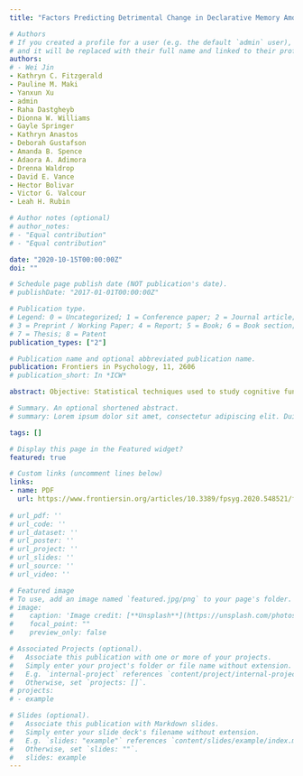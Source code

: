 ```yaml
---
title: "Factors Predicting Detrimental Change in Declarative Memory Among Women with HIV: A Study of Heterogeneity in Cognition"

# Authors
# If you created a profile for a user (e.g. the default `admin` user), write the username (folder name) here 
# and it will be replaced with their full name and linked to their profile.
authors:
# - Wei Jin
- Kathryn C. Fitzgerald
- Pauline M. Maki
- Yanxun Xu
- admin
- Raha Dastgheyb
- Dionna W. Williams
- Gayle Springer
- Kathryn Anastos
- Deborah Gustafson
- Amanda B. Spence
- Adaora A. Adimora
- Drenna Waldrop
- David E. Vance
- Hector Bolivar
- Victor G. Valcour
- Leah H. Rubin

# Author notes (optional)
# author_notes:
# - "Equal contribution"
# - "Equal contribution"

date: "2020-10-15T00:00:00Z"
doi: ""

# Schedule page publish date (NOT publication's date).
# publishDate: "2017-01-01T00:00:00Z"

# Publication type.
# Legend: 0 = Uncategorized; 1 = Conference paper; 2 = Journal article;
# 3 = Preprint / Working Paper; 4 = Report; 5 = Book; 6 = Book section;
# 7 = Thesis; 8 = Patent
publication_types: ["2"]

# Publication name and optional abbreviated publication name.
publication: Frontiers in Psychology, 11, 2606
# publication_short: In *ICW*

abstract: Objective: Statistical techniques used to study cognitive function in HIV typically yield normative estimates and can mask the heterogeneity in cognitive trajectories over time. We applied a novel statistical approach to identify clusters of individuals with distinct patterns of change in declarative memory in HIV-seropositive (HIV+) and HIV-seronegative (HIV−) women. Conclusion: We identified clinically meaningful subgroups of women with distinct phenotypes of declarative memory decline, which depend on race and HIV-serostatus using a data driven approach. Identification of underlying mechanisms and risk factors contributing to the observed differences are warranted. More broadly our modeling approach could be other populations to identify risk factors for accelerated cognitive decline and to personalize interventions.

# Summary. An optional shortened abstract.
# summary: Lorem ipsum dolor sit amet, consectetur adipiscing elit. Duis posuere tellus ac convallis placerat. Proin tincidunt magna sed ex sollicitudin condimentum.

tags: []

# Display this page in the Featured widget?
featured: true

# Custom links (uncomment lines below)
links:
- name: PDF
  url: https://www.frontiersin.org/articles/10.3389/fpsyg.2020.548521/full
  
# url_pdf: ''
# url_code: ''
# url_dataset: ''
# url_poster: ''
# url_project: ''
# url_slides: ''
# url_source: ''
# url_video: ''

# Featured image
# To use, add an image named `featured.jpg/png` to your page's folder. 
# image:
#    caption: 'Image credit: [**Unsplash**](https://unsplash.com/photos/pLCdAaMFLTE)'
#    focal_point: ""
#    preview_only: false

# Associated Projects (optional).
#   Associate this publication with one or more of your projects.
#   Simply enter your project's folder or file name without extension.
#   E.g. `internal-project` references `content/project/internal-project/index.md`.
#   Otherwise, set `projects: []`.
# projects:
# - example

# Slides (optional).
#   Associate this publication with Markdown slides.
#   Simply enter your slide deck's filename without extension.
#   E.g. `slides: "example"` references `content/slides/example/index.md`.
#   Otherwise, set `slides: ""`.
#   slides: example
---
```

